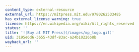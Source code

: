 ```yaml
---
content_type: external-resource
external_url: https://mitpress.mit.edu/9780262533485
has_external_license_warning: true
license: https://en.wikipedia.org/wiki/All_rights_reserved
status: ''
title: '![Buy at MIT Press](/images/mp_logo.gif)'
uid: 3195e6d6-3655-43df-83ac-a24b10226b8b
wayback_url: ''
---
```

